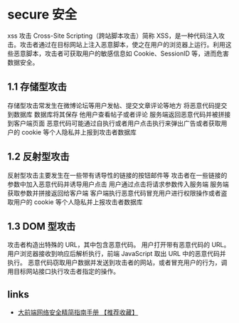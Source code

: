 # secure 安全

xss 攻击
Cross-Site Scripting（跨站脚本攻击）简称 XSS，是一种代码注入攻击。攻击者通过在目标网站上注入恶意脚本，使之在用户的浏览器上运行。利用这些恶意脚本，攻击者可获取用户的敏感信息如 Cookie、SessionID 等，进而危害数据安全。

## 1.1 存储型攻击

存储型攻击常发生在微博论坛等用户发帖、提交文章评论等地方
将恶意代码提交到数据库
数据库将其保存
他用户查看帖子或者评论
服务端返回恶意代码并被拼接到客户端页面
恶意代码可能通过自执行或者用户点击执行来弹出广告或者获取用户的 cookie 等个人隐私并上报到攻击者数据库

## 1.2 反射型攻击

反射型攻击主要发生在一些带有诱导性的链接的按钮邮件等
攻击者在一些链接的参数中加入恶意代码并诱导用户点击
用户通过点击将请求参数传入服务端
服务端获取参数并拼接返回给客户端
客户端执行恶意代码冒充用户进行权限操作或者盗取用户的 cookie 等个人隐私并上报攻击者数据库

## 1.3 DOM 型攻击

攻击者构造出特殊的 URL，其中包含恶意代码。
用户打开带有恶意代码的 URL。
用户浏览器接收到响应后解析执行，前端 JavaScript 取出 URL 中的恶意代码并执行。
恶意代码窃取用户数据并发送到攻击者的网站，或者冒充用户的行为，调用目标网站接口执行攻击者指定的操作。

## links

- [大前端网络安全精简指南手册 【推荐收藏】](https://mp.weixin.qq.com/s/-zKukqJEtLRfYpMELaeDmQ)
